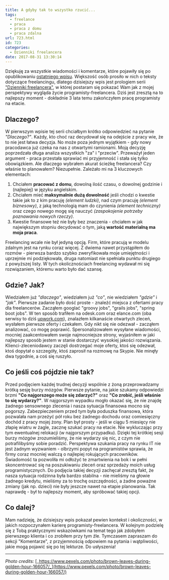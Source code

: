 ```yaml
---
title: A gdyby tak to wszystko rzucić...
tags:
  - freelance
  - praca
  - praca z domu
  - praca zdalna
url: 723.html
id: 723
categories:
  - Dzienniki freelancera
date: 2017-08-31 13:30:14
---
```


Dziękuję za wszystkie wiadomości i komentarze, które pojawiły się po opublikowaniu [ostatniego wpisu](http://zdyscyplinowany.pl/done-is-better-than-perfect/). Większość osób prosiło w nich o teksty dotyczące freelancingu, dlatego dzisiejszy wpis jest prologiem serii ["Dzienniki freelancera"](http://zdyscyplinowany.pl/kategoria/dzienniki-freelancera/), w której postaram się pokazać Wam jak z mojej perspektywy wygląda życie programisty-freelancera. Dziś jest zresztą na to najlepszy moment - dokładnie 3 lata temu zakończyłem pracę programisty na etacie.

Dlaczego?
---------

W pierwszym wpisie tej serii chciałbym krótko odpowiedzieć na pytanie _"Dlaczego?"_. Każdy, kto choć raz decydował się na odejście z pracy wie, że to nie jest łatwa decyzja. No może poza jednym wyjątkiem - gdy nowy pracodawca już czeka na nas z otwartymi ramionami. Moją decyzję poprzedzała długa analiza wszystkich "za" i "przeciw". Przeważył jeden argument - praca przestała sprawiać mi przyjemność i stała się tylko obowiązkiem. Ale dlaczego wybrałem akurat ścieżkę freelancera? Czy właśnie to planowałem? Niezupełnie. Zależało mi na 3 kluczowych elementach:

1.  Chciałem **pracować z domu**, dowolną ilość czasu, o dowolnej godzinie i (najlepiej) w języku angielskim.
2.  Chciałem mieć **maksymalnie dużą dowolność** jeśli chodzi o kwestie takie jak to z kim pracuję _(element ludzki)_, nad czym pracuję _(element biznesowy)_, z jaką technologią mam do czynienia _(element techniczny)_ oraz czego nowego mogę się nauczyć _(zaspokojenie potrzeby poznawania nowych rzeczy)_.
3.  Kwestie finansowe też nie były bez znaczenia - chciałem w jak największym stopniu decydować o tym, jaką **wartość materialną ma moja praca**.

Freelancing wcale nie był jedyną opcją. Firm, które pracują w modelu zdalnym jest na rynku coraz więcej. Z dwiema nawet przystąpiłem do rozmów - pierwsza bardzo szybko zweryfikowała moje umiejętności i uprzejmie mi podziękowała, druga natomiast nie spełniała punktu drugiego z powyższej listy. W tych okolicznościach freelancing wydawał mi się rozwiązaniem, któremu warto było dać szansę.

Gdzie? Jak?
-----------

Wiedziałem już _"dlaczego"_, wiedziałem już _"co"_, nie wiedziałem _"gdzie"_ i _"jak"_. Pierwsze zadanie było dość proste - znaleźć miejsca z ofertami pracy dla freelancerów. Zacząłem googlać "groovy jobs", "grails jobs", "spring boot jobs". W ten sposób trafiłem na odesk.com oraz elance.com (oba serwisy to dziś [upwork.com](https://upwork.com)), znalazłem kilkanaście otwartych zleceń, wysłałem pierwsze oferty i czekałem. Gdy nikt się nie odezwał - zacząłem analizować, co mogę poprawić. Spersonalizowałem wysyłane wiadomości, mocniej zaakcentowałem swoje najmocniejsze strony, wyjaśniłem w jaki najlepszy sposób jestem w stanie dostarczyć wysokiej jakości rozwiązania. Klienci-zleceniodawcy zaczęli dostrzegać moje oferty, ktoś się odezwał, ktoś dopytał o szczegóły, ktoś zaprosił na rozmowę na Skypie. Nie minęły dwa tygodnie, a coś się ruszyło.

Co jeśli coś pójdzie nie tak?
-----------------------------

Przed podjęciem każdej trudnej decyzji wspólnie z żoną przeprowadzamy krótką sesję burzy mózgów. Pierwsze pytanie, na jakie szukamy odpowiedzi brzmi **"Co najgorszego może się zdarzyć?"** oraz **"Co zrobić, jeśli właśnie to się wydarzy?"**. W najgorszym wypadku mogło okazać się, że nie znajdę żadnego sensownego zlecenia i nasza sytuacja finansowa mocno się pogorszy. Zabezpieczeniem przed tym była poduszka finansowa, która pozwalała nam przeżyć pół roku bez żadnego dochodu oraz comiesięczny dochód z pracy mojej żony. Plan był prosty - jeśli w ciągu 5 miesięcy nie złapię wiatru w żagle, zacznę szukać pracy na etacie. Nie wykluczając przy tym ewentualnej relokacji (w najgorszym przypadku). Dzięki tej krótkiej sesji burzy mózgów zrozumieliśmy, że nie wydarzy się nic, z czym nie potrafilibyśmy sobie poradzić. Perspektywa szukania pracy na rynku IT nie jest żadnym wyzwaniem - olbrzymi popyt na programistów sprawia, że firmy coraz mocniej walczą o najlepiej rokujących pracowników. Świadomość ta pozwoliła mi odłożyć te zmartwienia na bok i w pełni skoncentrować się na poszukiwaniu zleceń oraz sprzedaży moich usług programistycznych. Do podjęcia takiej decyzji zachęcał zresztą fakt, że nasza sytuacja rodzinna była bardzo stabilna - nie mieliśmy na głowie żadnego kredytu, mieliśmy za to trochę oszczędności, a żadne poważne zmiany (jak np. dzieci) nie były jeszcze nawet na etapie planowania. Tak naprawdę - był to najlepszy moment, aby spróbować takiej opcji.

Co dalej?
---------

Mam nadzieję, że dzisiejszy wpis pokazał pewien kontekst i okoliczności, w jakich rozpoczynałem karierę programisty-freelancera. W kolejnym podzielę się z Tobą praktycznymi wskazówkami na temat tego jak zdobyłem pierwszego klienta i co zrobiłem przy tym źle. Tymczasem zapraszam do sekcji "Komentarze", z przyjemnością odpowiem na pytania i wątpliwości, jakie mogą pojawić się po tej lekturze. Do usłyszenia!

* * *

_Photo credits:_ [_https://www.pexels.com/photo/brown-leaves-during-golden-hour-166057/_](https://www.pexels.com/photo/brown-leaves-during-golden-hour-166057/)